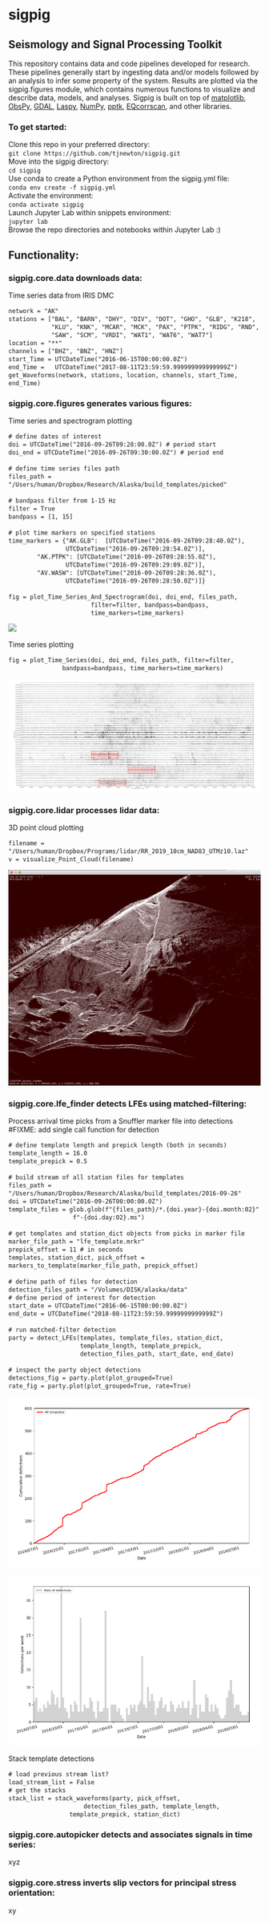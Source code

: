 # sigpig
## Seismology and Signal Processing Toolkit 
This repository contains data and code pipelines developed for research. These pipelines generally start by ingesting data and/or models followed by an analysis to infer some property of the system. Results are plotted via the sigpig.figures module, which contains numerous functions to visualize and describe data, models, and analyses. 
Sigpig is built on top of [matplotlib](https://github.com/matplotlib/matplotlib), [ObsPy](https://github.com/obspy/obspy), [GDAL](https://github.com/OSGeo/gdal), [Laspy](https://github.com/laspy/laspy), [NumPy](https://github.com/numpy/numpy), [pptk](https://github.com/heremaps/pptk), [EQcorrscan](https://github.com/eqcorrscan/EQcorrscan), and other libraries. 

### To get started:
Clone this repo in your preferred directory:  
`git clone https://github.com/tjnewton/sigpig.git`  
Move into the sigpig directory:  
`cd sigpig`  
Use conda to create a Python environment from the sigpig.yml file:  
`conda env create -f sigpig.yml`  
Activate the environment:  
`conda activate sigpig`  
Launch Jupyter Lab within snippets environment:  
`jupyter lab`  
Browse the repo directories and notebooks within Jupyter Lab :)

## Functionality:
### sigpig.core.data downloads data:  
Time series data from IRIS DMC  
```
network = "AK"
stations = ["BAL", "BARN", "DHY", "DIV", "DOT", "GHO", "GLB", "K218",
            "KLU", "KNK", "MCAR", "MCK", "PAX", "PTPK", "RIDG", "RND",
            "SAW", "SCM", "VRDI", "WAT1", "WAT6", "WAT7"]
location = "**"
channels = ["BHZ", "BNZ", "HNZ"]
start_Time = UTCDateTime("2016-06-15T00:00:00.0Z")
end_Time =   UTCDateTime("2017-08-11T23:59:59.999999999999999Z")
get_Waveforms(network, stations, location, channels, start_Time, end_Time)
```

### sigpig.core.figures generates various figures:  
Time series and spectrogram plotting  
```
# define dates of interest
doi = UTCDateTime("2016-09-26T09:28:00.0Z") # period start
doi_end = UTCDateTime("2016-09-26T09:30:00.0Z") # period end

# define time series files path
files_path = "/Users/human/Dropbox/Research/Alaska/build_templates/picked"

# bandpass filter from 1-15 Hz
filter = True
bandpass = [1, 15]

# plot time markers on specified stations
time_markers = {"AK.GLB":  [UTCDateTime("2016-09-26T09:28:40.0Z"),
			    UTCDateTime("2016-09-26T09:28:54.0Z")],
		"AK.PTPK": [UTCDateTime("2016-09-26T09:28:55.0Z"),
			    UTCDateTime("2016-09-26T09:29:09.0Z")],
		"AV.WASW": [UTCDateTime("2016-09-26T09:28:36.0Z"),
			    UTCDateTime("2016-09-26T09:28:50.0Z")]}

fig = plot_Time_Series_And_Spectrogram(doi, doi_end, files_path,
				       filter=filter, bandpass=bandpass,
				       time_markers=time_markers)
```
![](doc/images/ts-spect.png?raw=true)

Time series plotting  
```
fig = plot_Time_Series(doi, doi_end, files_path, filter=filter,
		       bandpass=bandpass, time_markers=time_markers)
```
![](doc/images/ts.png?raw=true)

### sigpig.core.lidar processes lidar data:  
3D point cloud plotting  
```
filename = "/Users/human/Dropbox/Programs/lidar/RR_2019_10cm_NAD83_UTMz10.laz"
v = visualize_Point_Cloud(filename)
```
![](doc/images/point_cloud.png?raw=true)

### sigpig.core.lfe_finder detects LFEs using matched-filtering:  
Process arrival time picks from a Snuffler marker file into detections
#FIXME: add single call function for detection
```
# define template length and prepick length (both in seconds)
template_length = 16.0
template_prepick = 0.5

# build stream of all station files for templates
files_path = "/Users/human/Dropbox/Research/Alaska/build_templates/2016-09-26"
doi = UTCDateTime("2016-09-26T00:00:00.0Z")
template_files = glob.glob(f"{files_path}/*.{doi.year}-{doi.month:02}"
			      f"-{doi.day:02}.ms")

# get templates and station_dict objects from picks in marker file
marker_file_path = "lfe_template.mrkr"
prepick_offset = 11 # in seconds
templates, station_dict, pick_offset = markers_to_template(marker_file_path, prepick_offset)

# define path of files for detection
detection_files_path = "/Volumes/DISK/alaska/data"
# define period of interest for detection
start_date = UTCDateTime("2016-06-15T00:00:00.0Z")
end_date = UTCDateTime("2018-08-11T23:59:59.9999999999999Z")

# run matched-filter detection
party = detect_LFEs(templates, template_files, station_dict,
                    template_length, template_prepick,
                    detection_files_path, start_date, end_date)
		    
# inspect the party object detections
detections_fig = party.plot(plot_grouped=True)
rate_fig = party.plot(plot_grouped=True, rate=True)
```
![](doc/images/lfe_detections.png?raw=true)

![](doc/images/lfe_detection_rate.png?raw=true)

Stack template detections
```
# load previous stream list?
load_stream_list = False
# get the stacks
stack_list = stack_waveforms(party, pick_offset,
		       	     detection_files_path, template_length,
			     template_prepick, station_dict)
```

### sigpig.core.autopicker detects and associates signals in time series:  
xyz  

### sigpig.core.stress inverts slip vectors for principal stress orientation:  
xy
